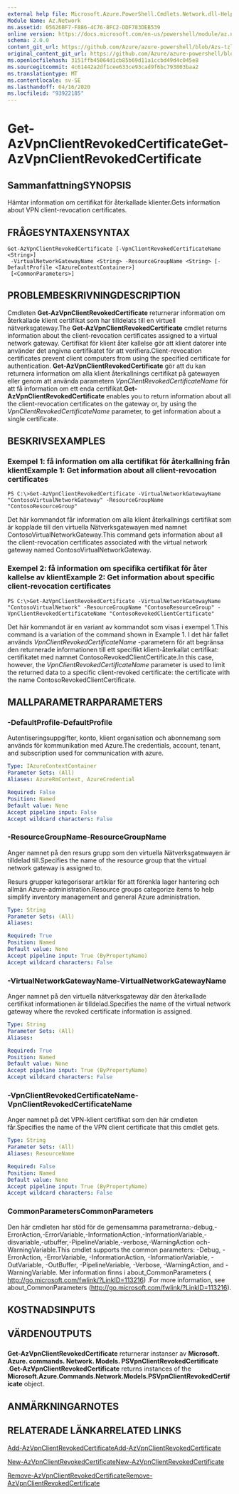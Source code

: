 ```yaml
---
external help file: Microsoft.Azure.PowerShell.Cmdlets.Network.dll-Help.xml
Module Name: Az.Network
ms.assetid: 05626BF7-F886-4C76-8FC2-DDF783DEB539
online version: https://docs.microsoft.com/en-us/powershell/module/az.network/get-azvpnclientrevokedcertificate
schema: 2.0.0
content_git_url: https://github.com/Azure/azure-powershell/blob/Azs-tzl/src/Network/Network/help/Get-AzVpnClientRevokedCertificate.md
original_content_git_url: https://github.com/Azure/azure-powershell/blob/Azs-tzl/src/Network/Network/help/Get-AzVpnClientRevokedCertificate.md
ms.openlocfilehash: 3151ffb45064d1cb85b69d11a1ccbd49d4c045e8
ms.sourcegitcommit: 4c61442a2df1cee633ce93cad9f6bc793803baa2
ms.translationtype: MT
ms.contentlocale: sv-SE
ms.lasthandoff: 04/16/2020
ms.locfileid: "93922185"
---
```

# <span data-ttu-id="1ccf2-101">Get-AzVpnClientRevokedCertificate</span><span class="sxs-lookup"><span data-stu-id="1ccf2-101">Get-AzVpnClientRevokedCertificate</span></span>

## <span data-ttu-id="1ccf2-102">Sammanfattning</span><span class="sxs-lookup"><span data-stu-id="1ccf2-102">SYNOPSIS</span></span>
<span data-ttu-id="1ccf2-103">Hämtar information om certifikat för återkallade klienter.</span><span class="sxs-lookup"><span data-stu-id="1ccf2-103">Gets information about VPN client-revocation certificates.</span></span>

## <span data-ttu-id="1ccf2-104">FRÅGESYNTAXEN</span><span class="sxs-lookup"><span data-stu-id="1ccf2-104">SYNTAX</span></span>

```
Get-AzVpnClientRevokedCertificate [-VpnClientRevokedCertificateName <String>]
 -VirtualNetworkGatewayName <String> -ResourceGroupName <String> [-DefaultProfile <IAzureContextContainer>]
 [<CommonParameters>]
```

## <span data-ttu-id="1ccf2-105">PROBLEMBESKRIVNING</span><span class="sxs-lookup"><span data-stu-id="1ccf2-105">DESCRIPTION</span></span>
<span data-ttu-id="1ccf2-106">Cmdleten **Get-AzVpnClientRevokedCertificate** returnerar information om återkallade klient certifikat som har tilldelats till en virtuell nätverksgateway.</span><span class="sxs-lookup"><span data-stu-id="1ccf2-106">The **Get-AzVpnClientRevokedCertificate** cmdlet returns information about the client-revocation certificates assigned to a virtual network gateway.</span></span>
<span data-ttu-id="1ccf2-107">Certifikat för klient åter kallelse gör att klient datorer inte använder det angivna certifikatet för att verifiera.</span><span class="sxs-lookup"><span data-stu-id="1ccf2-107">Client-revocation certificates prevent client computers from using the specified certificate for authentication.</span></span>
<span data-ttu-id="1ccf2-108">**Get-AzVpnClientRevokedCertificate** gör att du kan returnera information om alla klient återkallnings certifikat på gatewayen eller genom att använda parametern *VpnClientRevokedCertificateName* för att få information om ett enda certifikat.</span><span class="sxs-lookup"><span data-stu-id="1ccf2-108">**Get-AzVpnClientRevokedCertificate** enables you to return information about all the client-revocation certificates on the gateway or, by using the *VpnClientRevokedCertificateName* parameter, to get information about a single certificate.</span></span>

## <span data-ttu-id="1ccf2-109">BESKRIVS</span><span class="sxs-lookup"><span data-stu-id="1ccf2-109">EXAMPLES</span></span>

### <span data-ttu-id="1ccf2-110">Exempel 1: få information om alla certifikat för återkallning från klient</span><span class="sxs-lookup"><span data-stu-id="1ccf2-110">Example 1: Get information about all client-revocation certificates</span></span>
```
PS C:\>Get-AzVpnClientRevokedCertificate -VirtualNetworkGatewayName "ContosoVirtualNetworkGateway" -ResourceGroupName "ContosoResourceGroup"
```

<span data-ttu-id="1ccf2-111">Det här kommandot får information om alla klient återkallnings certifikat som är kopplade till den virtuella Nätverksgatewayen med namnet ContosoVirtualNetworkGateway.</span><span class="sxs-lookup"><span data-stu-id="1ccf2-111">This command gets information about all the client-revocation certificates associated with the virtual network gateway named ContosoVirtualNetworkGateway.</span></span>

### <span data-ttu-id="1ccf2-112">Exempel 2: få information om specifika certifikat för åter kallelse av klient</span><span class="sxs-lookup"><span data-stu-id="1ccf2-112">Example 2: Get information about specific client-revocation certificates</span></span>
```
PS C:\>Get-AzVpnClientRevokedCertificate -VirtualNetworkGatewayName "ContosoVirtualNetwork" -ResourceGroupName "ContosoResourceGroup" -VpnClientRevokedCertificateName "ContosoRevokedClientCertificate"
```

<span data-ttu-id="1ccf2-113">Det här kommandot är en variant av kommandot som visas i exempel 1.</span><span class="sxs-lookup"><span data-stu-id="1ccf2-113">This command is a variation of the command shown in Example 1.</span></span>
<span data-ttu-id="1ccf2-114">I det här fallet används *VpnClientRevokedCertificateName* -parametern för att begränsa den returnerade informationen till ett specifikt klient-återkallat certifikat: certifikatet med namnet ContosoRevokedClientCertificate.</span><span class="sxs-lookup"><span data-stu-id="1ccf2-114">In this case, however, the *VpnClientRevokedCertificateName* parameter is used to limit the returned data to a specific client-revoked certificate: the certificate with the name ContosoRevokedClientCertificate.</span></span>

## <span data-ttu-id="1ccf2-115">MALLPARAMETRAR</span><span class="sxs-lookup"><span data-stu-id="1ccf2-115">PARAMETERS</span></span>

### <span data-ttu-id="1ccf2-116">-DefaultProfile</span><span class="sxs-lookup"><span data-stu-id="1ccf2-116">-DefaultProfile</span></span>
<span data-ttu-id="1ccf2-117">Autentiseringsuppgifter, konto, klient organisation och abonnemang som används för kommunikation med Azure.</span><span class="sxs-lookup"><span data-stu-id="1ccf2-117">The credentials, account, tenant, and subscription used for communication with azure.</span></span>

```yaml
Type: IAzureContextContainer
Parameter Sets: (All)
Aliases: AzureRmContext, AzureCredential

Required: False
Position: Named
Default value: None
Accept pipeline input: False
Accept wildcard characters: False
```

### <span data-ttu-id="1ccf2-118">-ResourceGroupName</span><span class="sxs-lookup"><span data-stu-id="1ccf2-118">-ResourceGroupName</span></span>
<span data-ttu-id="1ccf2-119">Anger namnet på den resurs grupp som den virtuella Nätverksgatewayen är tilldelad till.</span><span class="sxs-lookup"><span data-stu-id="1ccf2-119">Specifies the name of the resource group that the virtual network gateway is assigned to.</span></span>

<span data-ttu-id="1ccf2-120">Resurs grupper kategoriserar artiklar för att förenkla lager hantering och allmän Azure-administration.</span><span class="sxs-lookup"><span data-stu-id="1ccf2-120">Resource groups categorize items to help simplify inventory management and general Azure administration.</span></span>

```yaml
Type: String
Parameter Sets: (All)
Aliases: 

Required: True
Position: Named
Default value: None
Accept pipeline input: True (ByPropertyName)
Accept wildcard characters: False
```

### <span data-ttu-id="1ccf2-121">-VirtualNetworkGatewayName</span><span class="sxs-lookup"><span data-stu-id="1ccf2-121">-VirtualNetworkGatewayName</span></span>
<span data-ttu-id="1ccf2-122">Anger namnet på den virtuella nätverksgateway där den återkallade certifikat informationen är tilldelad.</span><span class="sxs-lookup"><span data-stu-id="1ccf2-122">Specifies the name of the virtual network gateway where the revoked certificate information is assigned.</span></span>

```yaml
Type: String
Parameter Sets: (All)
Aliases: 

Required: True
Position: Named
Default value: None
Accept pipeline input: True (ByPropertyName)
Accept wildcard characters: False
```

### <span data-ttu-id="1ccf2-123">-VpnClientRevokedCertificateName</span><span class="sxs-lookup"><span data-stu-id="1ccf2-123">-VpnClientRevokedCertificateName</span></span>
<span data-ttu-id="1ccf2-124">Anger namnet på det VPN-klient certifikat som den här cmdleten får.</span><span class="sxs-lookup"><span data-stu-id="1ccf2-124">Specifies the name of the VPN client certificate that this cmdlet gets.</span></span>

```yaml
Type: String
Parameter Sets: (All)
Aliases: ResourceName

Required: False
Position: Named
Default value: None
Accept pipeline input: True (ByPropertyName)
Accept wildcard characters: False
```

### <span data-ttu-id="1ccf2-125">CommonParameters</span><span class="sxs-lookup"><span data-stu-id="1ccf2-125">CommonParameters</span></span>
<span data-ttu-id="1ccf2-126">Den här cmdleten har stöd för de gemensamma parametrarna:-debug,-ErrorAction,-ErrorVariable,-InformationAction,-InformationVariable,-disvariable,-utbuffer,-PipelineVariable,-verbose,-WarningAction och-WarningVariable.</span><span class="sxs-lookup"><span data-stu-id="1ccf2-126">This cmdlet supports the common parameters: -Debug, -ErrorAction, -ErrorVariable, -InformationAction, -InformationVariable, -OutVariable, -OutBuffer, -PipelineVariable, -Verbose, -WarningAction, and -WarningVariable.</span></span> <span data-ttu-id="1ccf2-127">Mer information finns i about_CommonParameters ( http://go.microsoft.com/fwlink/?LinkID=113216) .</span><span class="sxs-lookup"><span data-stu-id="1ccf2-127">For more information, see about_CommonParameters (http://go.microsoft.com/fwlink/?LinkID=113216).</span></span>

## <span data-ttu-id="1ccf2-128">KOSTNADS</span><span class="sxs-lookup"><span data-stu-id="1ccf2-128">INPUTS</span></span>

## <span data-ttu-id="1ccf2-129">VÄRDEN</span><span class="sxs-lookup"><span data-stu-id="1ccf2-129">OUTPUTS</span></span>

###  
<span data-ttu-id="1ccf2-130">**Get-AzVpnClientRevokedCertificate** returnerar instanser av **Microsoft. Azure. commands. Network. Models. PSVpnClientRevokedCertificate** .</span><span class="sxs-lookup"><span data-stu-id="1ccf2-130">**Get-AzVpnClientRevokedCertificate** returns instances of the **Microsoft.Azure.Commands.Network.Models.PSVpnClientRevokedCertificate** object.</span></span>

## <span data-ttu-id="1ccf2-131">ANMÄRKNINGAR</span><span class="sxs-lookup"><span data-stu-id="1ccf2-131">NOTES</span></span>

## <span data-ttu-id="1ccf2-132">RELATERADE LÄNKAR</span><span class="sxs-lookup"><span data-stu-id="1ccf2-132">RELATED LINKS</span></span>

[<span data-ttu-id="1ccf2-133">Add-AzVpnClientRevokedCertificate</span><span class="sxs-lookup"><span data-stu-id="1ccf2-133">Add-AzVpnClientRevokedCertificate</span></span>](./Add-AzVpnClientRevokedCertificate.md)

[<span data-ttu-id="1ccf2-134">New-AzVpnClientRevokedCertificate</span><span class="sxs-lookup"><span data-stu-id="1ccf2-134">New-AzVpnClientRevokedCertificate</span></span>](./New-AzVpnClientRevokedCertificate.md)

[<span data-ttu-id="1ccf2-135">Remove-AzVpnClientRevokedCertificate</span><span class="sxs-lookup"><span data-stu-id="1ccf2-135">Remove-AzVpnClientRevokedCertificate</span></span>](./Remove-AzVpnClientRevokedCertificate.md)


